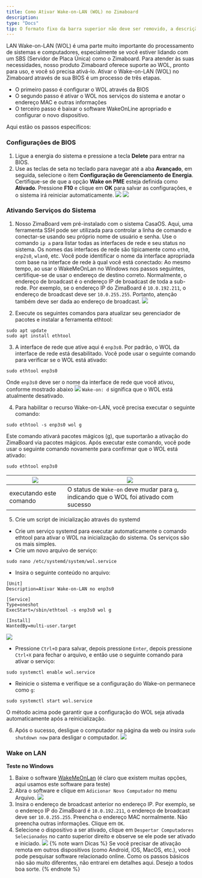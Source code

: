 ```yaml
---
title: Como Ativar Wake-on-LAN (WOL) no Zimaboard
description: 
type: "Docs"
tip: O formato fixo da barra superior não deve ser removido, a descrição é para descrever o artigo; se não preenchida, será capturada a primeira parte do texto.
---
```

LAN Wake-on-LAN (WOL) é uma parte muito importante do processamento de sistemas e computadores, especialmente se você estiver lidando com um SBS (Servidor de Placa Única) como o Zimaboard. 
Para atender às suas necessidades, nosso produto Zimaboard oferece suporte ao WOL, pronto para uso, e você só precisa ativá-lo. 
Ativar o Wake-on-LAN (WOL) no Zimaboard através de sua BIOS é um processo de três etapas.
- O primeiro passo é configurar o WOL através da BIOS
- O segundo passo é ativar o WOL nos serviços do sistema e anotar o endereço MAC e outras informações
- O terceiro passo é baixar o software WakeOnLine apropriado e configurar o novo dispositivo.

Aqui estão os passos específicos:

### Configurações de BIOS
1. Ligue a energia do sistema e pressione a tecla **Delete** para entrar na BIOS.
2. Use as teclas de seta no teclado para navegar até a aba **Avançado**, em seguida, selecione o item **Configuração de Gerenciamento de Energia**. Certifique-se de que a opção **Wake on PME** esteja definida como **Ativado**. Pressione **F10** e clique em **OK** para salvar as configurações, e o sistema irá reiniciar automaticamente.
   ![](https://manage.icewhale.io/api/static/docs/1730194172109_image.png)
   ![](https://manage.icewhale.io/api/static/docs/1730194187655_image.png)

### Ativando Serviços do Sistema

1. Nosso ZimaBoard vem pré-instalado com o sistema CasaOS. Aqui, uma ferramenta SSH pode ser utilizada para controlar a linha de comando e conectar-se usando seu próprio nome de usuário e senha. 
Use o comando `ip a` para listar todas as interfaces de rede e seu status no sistema. Os nomes das interfaces de rede são tipicamente como `eth0`, `enp2s0`, `wlan0`, etc. Você pode identificar o nome da interface apropriada com base na interface de rede à qual você está conectado: 
Ao mesmo tempo, ao usar o WakeMeOnLan no Windows nos passos seguintes, certifique-se de usar o endereço de destino correto. Normalmente, o endereço de broadcast é o endereço IP de broadcast de toda a sub-rede. Por exemplo, se o endereço IP do ZimaBoard é `10.0.192.211`, o endereço de broadcast deve ser `10.0.255.255`. Portanto, atenção também deve ser dada ao endereço de broadcast.
![](https://manage.icewhale.io/api/static/docs/1730195494901_copyImage.jpeg)

2. Execute os seguintes comandos para atualizar seu gerenciador de pacotes e instalar a ferramenta ethtool:
```
sudo apt update
sudo apt install ethtool
```

3. A interface de rede que ative aqui é `enp3s0`. Por padrão, o WOL da interface de rede está desabilitado. Você pode usar o seguinte comando para verificar se o WOL está ativado:
```
sudo ethtool enp3s0
```
Onde `enp3s0` deve ser o nome da interface de rede que você ativou, conforme mostrado abaixo
![](https://manage.icewhale.io/api/static/docs/1730196409296_image.png)
`Wake-on: d` significa que o WOL está atualmente desativado.

4. Para habilitar o recurso Wake-on-LAN, você precisa executar o seguinte comando:
```
sudo ethtool -s enp3s0 wol g
```
  Este comando ativará pacotes mágicos (g), que suportarão a ativação do ZimaBoard via pacotes mágicos. 
  Após executar este comando, você pode usar o seguinte comando novamente para confirmar que o WOL está ativado:
```
sudo ethtool enp3s0
```

| ![](https://manage.icewhale.io/api/static/docs/1730196776593_image.png) | ![](https://manage.icewhale.io/api/static/docs/1730196793376_image.png) |
| - | - |
| executando este comando | O status de `Wake-on` deve mudar para `g`, indicando que o WOL foi ativado com sucesso |

5. Crie um script de inicialização através do systemd
- Crie um serviço systemd para executar automaticamente o comando ethtool para ativar o WOL na inicialização do sistema. Os serviços são os mais simples. 
- Crie um novo arquivo de serviço:
```
sudo nano /etc/systemd/system/wol.service
```
- Insira o seguinte conteúdo no arquivo:
```
[Unit]
Description=Ativar Wake-on-LAN no enp3s0

[Service]
Type=oneshot
ExecStart=/sbin/ethtool -s enp3s0 wol g

[Install]
WantedBy=multi-user.target
```
![](https://manage.icewhale.io/api/static/docs/1730197095005_image.png)
- Pressione `Ctrl+O` para salvar, depois pressione `Enter`, depois pressione `Ctrl+X` para fechar o arquivo, e então use o seguinte comando para ativar o serviço:
```
sudo systemctl enable wol.service
```

- Reinicie o sistema e verifique se a configuração do Wake-on permanece como `g`:
```
sudo systemctl start wol.service
```

O método acima pode garantir que a configuração do WOL seja ativada automaticamente após a reinicialização.

6. Após o sucesso, desligue o computador na página da web ou insira `sudo shutdown now` para desligar o computador.
![](https://manage.icewhale.io/api/static/docs/1730197245860_image.png)

### Wake on LAN

**Teste no Windows**
1. Baixe o software [WakeMeOnLan](https://sourceforge.net/projects/wakemeonlan/) (é claro que existem muitas opções, aqui usamos este software para teste)
2. Abra o software e clique em `Adicionar Novo Computador` no menu Arquivo.
![](https://manage.icewhale.io/api/static/docs/1730197626956_image.png)
3. Insira o endereço de broadcast anterior no endereço IP. Por exemplo, se o endereço IP do ZimaBoard é `10.0.192.211`, o endereço de broadcast deve ser `10.0.255.255`. Preencha o endereço MAC normalmente. Não preencha outras informações. Clique em `OK`.
4. Selecione o dispositivo a ser ativado, clique em `Despertar Computadores Selecionados` no canto superior direito e observe se ele pode ser ativado e iniciado.
![](https://manage.icewhale.io/api/static/docs/1730197821740_image.png)
{% note warn Dicas %}
Se você precisar de ativação remota em outros dispositivos (como Android, iOS, MacOS, etc.), você pode pesquisar software relacionado online. Como os passos básicos não são muito diferentes, não entrarei em detalhes aqui. Desejo a todos boa sorte.
{% endnote %}